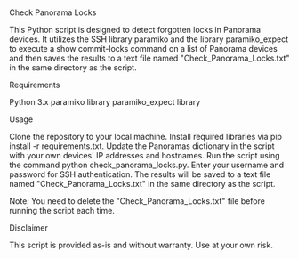 #
Check Panorama Locks

This Python script is designed to detect forgotten locks in Panorama devices. It utilizes the SSH library paramiko and the library paramiko_expect to execute a show commit-locks command on a list of Panorama devices and then saves the results to a text file named "Check_Panorama_Locks.txt" in the same directory as the script.

Requirements

Python 3.x
paramiko library
paramiko_expect library

Usage

Clone the repository to your local machine.
Install required libraries via pip install -r requirements.txt.
Update the Panoramas dictionary in the script with your own devices' IP addresses and hostnames.
Run the script using the command python check_panorama_locks.py.
Enter your username and password for SSH authentication.
The results will be saved to a text file named "Check_Panorama_Locks.txt" in the same directory as the script.

Note: You need to delete the "Check_Panorama_Locks.txt" file before running the script each time.

Disclaimer

This script is provided as-is and without warranty. Use at your own risk.
